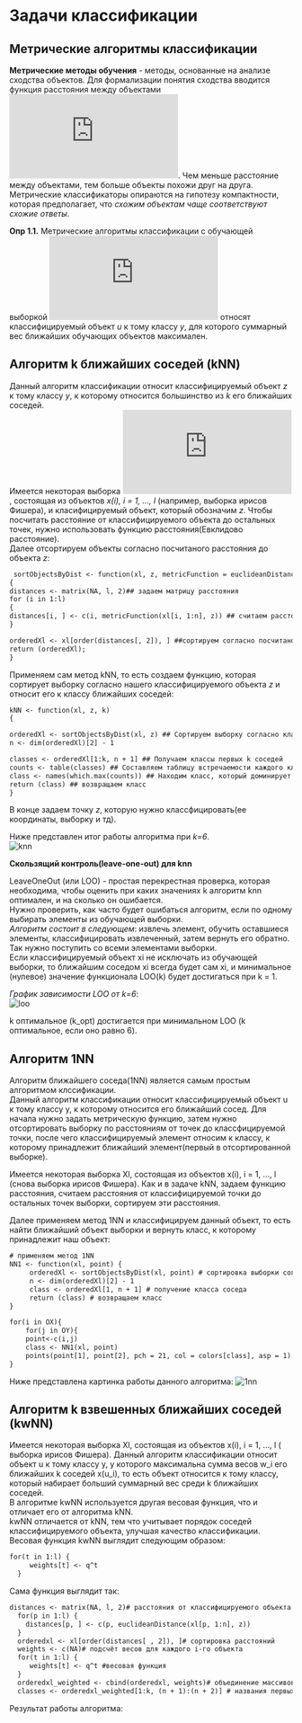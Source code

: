 
Задачи классификации
 =======================
 Метрические алгоритмы классификации 
------------------------------------------------------------------------

**Метрические методы обучения** - методы, основанные на анализе сходства объектов. Для формализации понятия сходства вводится функция расстояния между объектами ![](http://latex.codecogs.com/gif.latex?p(x_1,x_2)). Чем меньше расстояние между объектами, тем больше объекты похожи друг на друга. Метрические классификаторы опираются на гипотезу компактности, которая предполагает, что *схожим объектам чаще соответствуют схожие ответы*.

**Опр 1.1.** Метрические алгоритмы классификации с обучающей выборкой ![](https://latex.codecogs.com/gif.latex?%5Cinline%20X%5E%7Bl%7D) относят классифицируемый объект *u* к тому классу *y*, для которого суммарный вес ближайших обучающих объектов максимален.  

Алгоритм k ближайших соседей (kNN)
-------------------------------------
Данный алгоритм классификации относит классифицируемый объект *z* к тому классу *y*, к которому относится большинство из *k* его ближайших соседей.    
Имеется некоторая выборка ![](https://latex.codecogs.com/gif.latex?%5Cinline%20X%5E%7Bl%7D), состоящая из объектов *x(i), i = 1, ..., l* (например, выборка ирисов Фишера), и класифицируемый объект, который обозначим *z*. Чтобы посчитать расстояние от классифицируемого объекта до остальных точек, нужно использовать функцию расстояния(Евклидово расстояние).  
Далее отсортируем объекты согласно посчитаного расстояния до объекта *z*:  
```diff
 sortObjectsByDist <- function(xl, z, metricFunction = euclideanDistance) ## задаем функцию расстояния
{
distances <- matrix(NA, l, 2)## задаем матрицу расстояния
for (i in 1:l)
{
distances[i, ] <- c(i, metricFunction(xl[i, 1:n], z)) ## считаем расстояние от классифицируемой точки до остальных точек выборки
}

orderedXl <- xl[order(distances[, 2]), ] ##сортируем согласно посчитаного расстояния
return (orderedXl);
}
```
Применяем сам метод kNN, то есть создаем функцию, которая сортирует выборку согласно нашего классифицируемого объекта *z* и относит его к классу ближайших соседей:
```diff
kNN <- function(xl, z, k)
{

orderedXl <- sortObjectsByDist(xl, z) ## Сортируем выборку согласно классифицируемого объекта
n <- dim(orderedXl)[2] - 1

classes <- orderedXl[1:k, n + 1] ## Получаем классы первых k соседей
counts <- table(classes) ## Составляем таблицу встречаемости каждого класса
class <- names(which.max(counts)) ## Находим класс, который доминирует среди первых соседей
return (class) ## возвращаем класс
}

```
 В конце задаем точку *z*, которую нужно классфицировать(ее координаты, выборку и тд).  

Ниже представлен итог работы алгоритма при *k=6*.  
![knn](https://user-images.githubusercontent.com/43229815/47304893-94eaf300-d630-11e8-877f-7b6791c5117d.png)  

**Скользящий контроль(leave-one-out) для knn**  
   
LeaveOneOut (или LOO) - простая перекрестная проверка, которая необходима, чтобы оценить при каких значениях k алгоритм knn оптимален, и на сколько он ошибается.  
Нужно проверить, как часто будет ошибаться алгоритм, если по одному выбирать элементы из обучающей выборки.  
*Алгоритм состоит в следующем*: извлечь элемент, обучить оставшиеся элементы, классифицировать извлеченный, затем вернуть его обратно. Так нужно поступить со всеми элементами выборки.  
Если классифицируемый объект xi не исключать из обучающей выборки, то ближайшим соседом xi всегда будет сам xi, и минимальное (нулевое) значение функционала LOO(k) будет достигаться при k = 1.  

*График зависимости LOO от k=6*:  
![loo](https://user-images.githubusercontent.com/43229815/47098458-efa0db00-d23b-11e8-94ab-1135d9d4020e.png)  

k оптимальное (k_opt) достигается при минимальном LOO (k оптимальное, если оно равно 6).  

Алгоритм 1NN
-----------------------------------
Алгоритм ближайшего соседа(1NN) является самым простым алгоритмом клссификации.  
Данный алгоритм классификации относит классифицируемый объект u к тому классу y, к которому относится его ближайший сосед.
Для начала нужно задать метрическую функцию, затем нужно отсортировать выборку по расстояниям от точек до классфицируемой точки, после чего классифицируемый элемент относим к классу, к которому принадлежит ближайший элемент(первый в отсортированной выборке).

Имеется некоторая выборка Xl, состоящая из объектов x(i), i = 1, ..., l (снова выборка ирисов Фишера). Как и в задаче kNN, задаем функцию расстояния, считаем расстояния от классифицируемой точки до остальных точек выборки, сортируем эти расстояния.  


Далее применяем метод 1NN и классифицируем данный объект, то есть найти ближайший объект выборки и вернуть класс, к которому принадлежит наш объект:
```diff
# применяем метод 1NN
NN1 <- function(xl, point) {	  
	 orderedXl <- sortObjectsByDist(xl, point) # сортировка выборки согласно классифицируемого объекта    
	 n <- dim(orderedXl)[2] - 1 
	 class <- orderedXl[1, n + 1] # получение класса соседа
	 return (class) # возвращаем класс
}

for(i in OX){
	for(j in OY){
	point<-c(i,j)
	class <- NN1(xl, point) 
	points(point[1], point[2], pch = 21, col = colors[class], asp = 1) } # классификация заданного объекта
}
```
Ниже представлена картинка работы данного алгоритма:
![1nn](https://user-images.githubusercontent.com/43229815/47304637-db8c1d80-d62f-11e8-9480-201f1898a68f.png) 

Алгоритм k взвешенных ближайших соседей (kwNN)
----------------------------------------------------------------------  
  Имеется некоторая выборка Xl, состоящая из объектов x(i), i = 1, ..., l ( выборка ирисов Фишера). Данный алгоритм классификации относит объект u к тому классу y, у которого максимальна сумма весов w_i его ближайших k соседей x(u_i), то есть объект относится к тому классу, который набирает больший суммарный вес среди k ближайших соседей.  
  В алгоритме kwNN используется другая весовая функция, что и отличает его от алгоритма kNN.  
  kwNN отличается от kNN, тем что учитывает порядок соседей классифицируемого объекта, улучшая качество классификации.  
  Весовая функция kwNN выглядит следующим образом:  
  ```diff
for(t in 1:l) {
       weights[t] <- q^t
    }
```    
Сама функция выглядит так:  
  ```diff
distances <- matrix(NA, l, 2)# расстояния от классифицируемого объекта u до каждого i-го соседа 
    for(p in 1:l) {
      distances[p, ] <- c(p, euclideanDistance(xl[p, 1:n], z))
    }
    orderedxl <- xl[order(distances[ , 2]), ]# сортировка расстояний
    weights <- c(NA)# подсчёт весов для каждого i-го объекта
    for(t in 1:l) {
       weights[t] <- q^t #весовая функция
    }
    orderedxl_weighted <- cbind(orderedxl, weights)# объединение массивов расстояний и весов в матрицу
    classes <- orderedxl_weighted[1:k, (n + 1):(n + 2)] # названия первых k ближайших соседей и их веса
```    
Результат работы алгоритма:  




  
  
 

